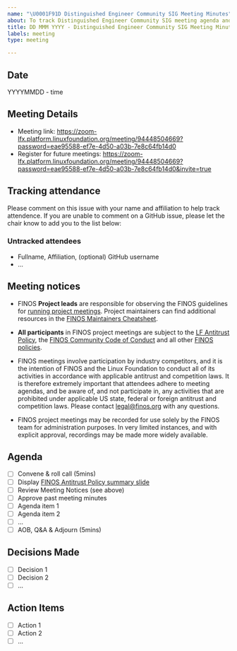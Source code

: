 ```yaml
---
name: "\U0001F91D Distinguished Engineer Community SIG Meeting Minutes"
about: To track Distinguished Engineer Community SIG meeting agenda and attendance
title: DD MMM YYYY - Distinguished Engineer Community SIG Meeting Minutes
labels: meeting
type: meeting

---
```


## Date
YYYYMMDD - time

## Meeting Details
- Meeting link: https://zoom-lfx.platform.linuxfoundation.org/meeting/94448504669?password=eae95588-ef7e-4d50-a03b-7e8c64fb14d0
- Register for future meetings: https://zoom-lfx.platform.linuxfoundation.org/meeting/94448504669?password=eae95588-ef7e-4d50-a03b-7e8c64fb14d0&invite=true

## Tracking attendance
Please comment on this issue with your name and affiliation to help track attendence. If you are unable to comment on a GitHub issue, please let the chair know to add you to the list below:

### Untracked attendees
- Fullname, Affiliation, (optional) GitHub username
- ...

## Meeting notices
- FINOS **Project leads** are responsible for observing the FINOS guidelines for [running project meetings](https://community.finos.org/docs/governance/meeting-procedures/). Project maintainers can find additional resources in the [FINOS Maintainers Cheatsheet](https://community.finos.org/docs/finos-maintainers-cheatsheet).

- **All participants** in FINOS project meetings are subject to the [LF Antitrust Policy](https://www.linuxfoundation.org/antitrust-policy/), the [FINOS Community Code of Conduct](https://community.finos.org/docs/governance/code-of-conduct) and all other [FINOS policies](https://community.finos.org/docs/governance/#policies). 

- FINOS meetings involve participation by industry competitors, and it is the intention of FINOS and the Linux Foundation to conduct all of its activities in accordance with applicable antitrust and competition laws. It is therefore extremely important that attendees adhere to meeting agendas, and be aware of, and not participate in, any activities that are prohibited under applicable US state, federal or foreign antitrust and competition laws. Please contact legal@finos.org with any questions.

- FINOS project meetings may be recorded for use solely by the FINOS team for administration purposes. In very limited instances, and with explicit approval, recordings may be made more widely available.

## Agenda
- [ ] Convene & roll call (5mins)
- [ ] Display [FINOS Antitrust Policy summary slide](https://community.finos.org/Compliance-Slides/Antitrust-Compliance-Slide.pdf) 
- [ ] Review Meeting Notices (see above)
- [ ] Approve past meeting minutes
- [ ] Agenda item 1
- [ ] Agenda item 2
- [ ] ...
- [ ] AOB, Q&A & Adjourn (5mins)

## Decisions Made
- [ ] Decision 1
- [ ] Decision 2
- [ ] ...

## Action Items
- [ ] Action 1
- [ ] Action 2
- [ ] ...
